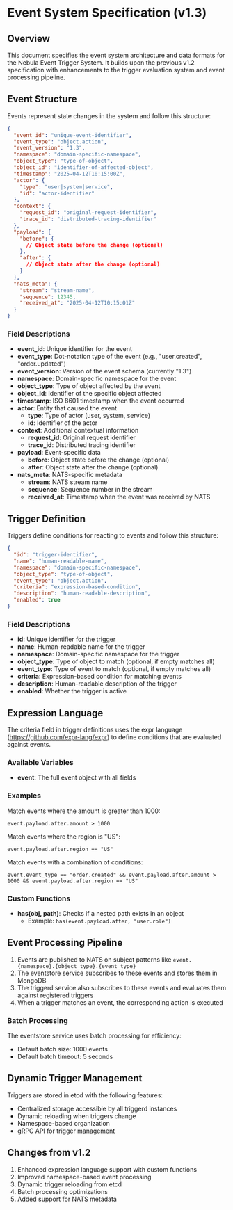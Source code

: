 # Event System Specification (v1.3)

## Overview

This document specifies the event system architecture and data formats for the Nebula Event Trigger System. It builds upon the previous v1.2 specification with enhancements to the trigger evaluation system and event processing pipeline.

## Event Structure

Events represent state changes in the system and follow this structure:

```json
{
  "event_id": "unique-event-identifier",
  "event_type": "object.action",
  "event_version": "1.3",
  "namespace": "domain-specific-namespace",
  "object_type": "type-of-object",
  "object_id": "identifier-of-affected-object",
  "timestamp": "2025-04-12T10:15:00Z",
  "actor": {
    "type": "user|system|service",
    "id": "actor-identifier"
  },
  "context": {
    "request_id": "original-request-identifier",
    "trace_id": "distributed-tracing-identifier"
  },
  "payload": {
    "before": {
      // Object state before the change (optional)
    },
    "after": {
      // Object state after the change (optional)
    }
  },
  "nats_meta": {
    "stream": "stream-name",
    "sequence": 12345,
    "received_at": "2025-04-12T10:15:01Z"
  }
}
```

### Field Descriptions

- **event_id**: Unique identifier for the event
- **event_type**: Dot-notation type of the event (e.g., "user.created", "order.updated")
- **event_version**: Version of the event schema (currently "1.3")
- **namespace**: Domain-specific namespace for the event
- **object_type**: Type of object affected by the event
- **object_id**: Identifier of the specific object affected
- **timestamp**: ISO 8601 timestamp when the event occurred
- **actor**: Entity that caused the event
  - **type**: Type of actor (user, system, service)
  - **id**: Identifier of the actor
- **context**: Additional contextual information
  - **request_id**: Original request identifier
  - **trace_id**: Distributed tracing identifier
- **payload**: Event-specific data
  - **before**: Object state before the change (optional)
  - **after**: Object state after the change (optional)
- **nats_meta**: NATS-specific metadata
  - **stream**: NATS stream name
  - **sequence**: Sequence number in the stream
  - **received_at**: Timestamp when the event was received by NATS

## Trigger Definition

Triggers define conditions for reacting to events and follow this structure:

```json
{
  "id": "trigger-identifier",
  "name": "human-readable-name",
  "namespace": "domain-specific-namespace",
  "object_type": "type-of-object",
  "event_type": "object.action",
  "criteria": "expression-based-condition",
  "description": "human-readable-description",
  "enabled": true
}
```

### Field Descriptions

- **id**: Unique identifier for the trigger
- **name**: Human-readable name for the trigger
- **namespace**: Domain-specific namespace for the trigger
- **object_type**: Type of object to match (optional, if empty matches all)
- **event_type**: Type of event to match (optional, if empty matches all)
- **criteria**: Expression-based condition for matching events
- **description**: Human-readable description of the trigger
- **enabled**: Whether the trigger is active

## Expression Language

The criteria field in trigger definitions uses the expr language (https://github.com/expr-lang/expr) to define conditions that are evaluated against events.

### Available Variables

- **event**: The full event object with all fields

### Examples

Match events where the amount is greater than 1000:
```
event.payload.after.amount > 1000
```

Match events where the region is "US":
```
event.payload.after.region == "US"
```

Match events with a combination of conditions:
```
event.event_type == "order.created" && event.payload.after.amount > 1000 && event.payload.after.region == "US"
```

### Custom Functions

- **has(obj, path)**: Checks if a nested path exists in an object
  - Example: `has(event.payload.after, "user.role")`

## Event Processing Pipeline

1. Events are published to NATS on subject patterns like `event.{namespace}.{object_type}.{event_type}`
2. The eventstore service subscribes to these events and stores them in MongoDB
3. The triggerd service also subscribes to these events and evaluates them against registered triggers
4. When a trigger matches an event, the corresponding action is executed

### Batch Processing

The eventstore service uses batch processing for efficiency:
- Default batch size: 1000 events
- Default batch timeout: 5 seconds

## Dynamic Trigger Management

Triggers are stored in etcd with the following features:
- Centralized storage accessible by all triggerd instances
- Dynamic reloading when triggers change
- Namespace-based organization
- gRPC API for trigger management

## Changes from v1.2

1. Enhanced expression language support with custom functions
2. Improved namespace-based event processing
3. Dynamic trigger reloading from etcd
4. Batch processing optimizations
5. Added support for NATS metadata
